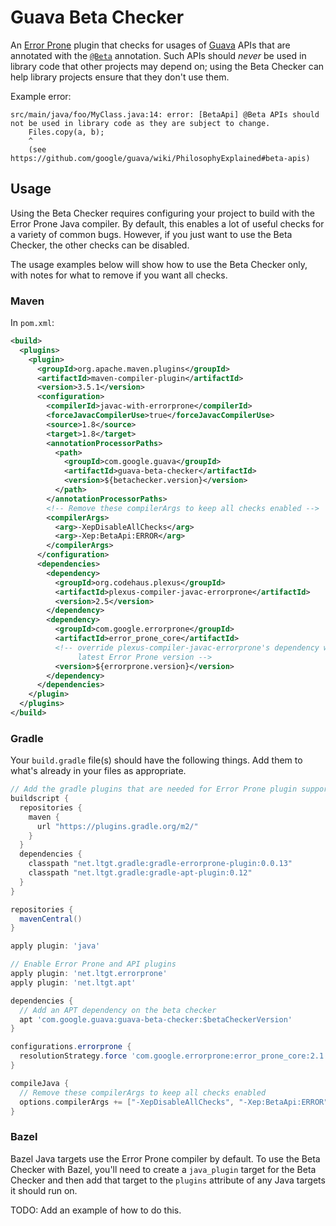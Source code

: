 # Guava Beta Checker

An [Error Prone] plugin that checks for usages of [Guava] APIs that are
annotated with the [`@Beta`] annotation. Such APIs should _never_ be used in
library code that other projects may depend on; using the Beta Checker can help
library projects ensure that they don't use them.

Example error:

```
src/main/java/foo/MyClass.java:14: error: [BetaApi] @Beta APIs should not be used in library code as they are subject to change.
    Files.copy(a, b);
    ^
    (see https://github.com/google/guava/wiki/PhilosophyExplained#beta-apis)
```

## Usage


Using the Beta Checker requires configuring your project to build with the Error
Prone Java compiler. By default, this enables a lot of useful checks for a
variety of common bugs. However, if you just want to use the Beta Checker, the
other checks can be disabled.

The usage examples below will show how to use the Beta Checker only, with notes
for what to remove if you want all checks.

### Maven

In `pom.xml`:

```xml
<build>
  <plugins>
    <plugin>
      <groupId>org.apache.maven.plugins</groupId>
      <artifactId>maven-compiler-plugin</artifactId>
      <version>3.5.1</version>
      <configuration>
        <compilerId>javac-with-errorprone</compilerId>
        <forceJavacCompilerUse>true</forceJavacCompilerUse>
        <source>1.8</source>
        <target>1.8</target>
        <annotationProcessorPaths>
          <path>
            <groupId>com.google.guava</groupId>
            <artifactId>guava-beta-checker</artifactId>
            <version>${betachecker.version}</version>
          </path>
        </annotationProcessorPaths>
        <!-- Remove these compilerArgs to keep all checks enabled -->
        <compilerArgs>
          <arg>-XepDisableAllChecks</arg>
          <arg>-Xep:BetaApi:ERROR</arg>
        </compilerArgs>
      </configuration>
      <dependencies>
        <dependency>
          <groupId>org.codehaus.plexus</groupId>
          <artifactId>plexus-compiler-javac-errorprone</artifactId>
          <version>2.5</version>
        </dependency>
        <dependency>
          <groupId>com.google.errorprone</groupId>
          <artifactId>error_prone_core</artifactId>
          <!-- override plexus-compiler-javac-errorprone's dependency with the
               latest Error Prone version -->
          <version>${errorprone.version}</version>
        </dependency>
      </dependencies>
    </plugin>
  </plugins>
</build>
```

### Gradle

Your `build.gradle` file(s) should have the following things. Add them to what's
already in your files as appropriate.

```groovy
// Add the gradle plugins that are needed for Error Prone plugin support
buildscript {
  repositories {
    maven {
      url "https://plugins.gradle.org/m2/"
    }
  }
  dependencies {
    classpath "net.ltgt.gradle:gradle-errorprone-plugin:0.0.13"
    classpath "net.ltgt.gradle:gradle-apt-plugin:0.12"
  }
}

repositories {
  mavenCentral()
}

apply plugin: 'java'

// Enable Error Prone and API plugins
apply plugin: 'net.ltgt.errorprone'
apply plugin: 'net.ltgt.apt'

dependencies {
  // Add an APT dependency on the beta checker
  apt 'com.google.guava:guava-beta-checker:$betaCheckerVersion'
}

configurations.errorprone {
  resolutionStrategy.force 'com.google.errorprone:error_prone_core:2.1.2'
}

compileJava {
  // Remove these compilerArgs to keep all checks enabled
  options.compilerArgs += ["-XepDisableAllChecks", "-Xep:BetaApi:ERROR"]
}
```

### Bazel

Bazel Java targets use the Error Prone compiler by default. To use the Beta
Checker with Bazel, you'll need to create a `java_plugin` target for the
Beta Checker and then add that target to the `plugins` attribute of any
Java targets it should run on.

TODO: Add an example of how to do this.

[Error Prone]: https://github.com/google/error-prone
[Guava]: https://github.com/google/guava
[`@Beta`]: http://google.github.io/guava/releases/snapshot-jre/api/docs/com/google/common/annotations/Beta.html
